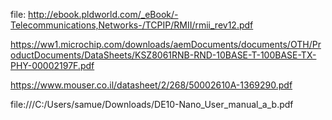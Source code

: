 file:
http://ebook.pldworld.com/_eBook/-Telecommunications,Networks-/TCPIP/RMII/rmii_rev12.pdf

https://ww1.microchip.com/downloads/aemDocuments/documents/OTH/ProductDocuments/DataSheets/KSZ8061RNB-RND-10BASE-T-100BASE-TX-PHY-00002197F.pdf

https://www.mouser.co.il/datasheet/2/268/50002610A-1369290.pdf

file:///C:/Users/samue/Downloads/DE10-Nano_User_manual_a_b.pdf


